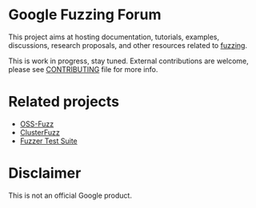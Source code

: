 # Google Fuzzing Forum

This project aims at hosting documentation, tutorials, examples, discussions, research proposals, and other resources related to [fuzzing](https://en.wikipedia.org/wiki/Fuzzing).

This is work in progress, stay tuned. External contributions are welcome, please
see [CONTRIBUTING](CONTRIBUTING) file for more info.

# Related projects

* [OSS-Fuzz](https://github.com/google/oss-fuzz)
* [ClusterFuzz](https://github.com/google/clusterfuzz)
* [Fuzzer Test Suite](https://github.com/google/fuzzer-test-suite)

# Disclaimer
This is not an official Google product.

